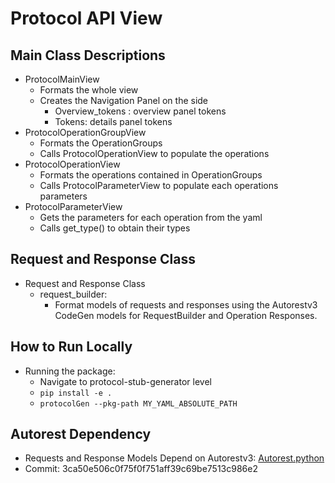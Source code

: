 
# Protocol API View

## Main Class Descriptions
* ProtocolMainView
    * Formats the whole view
    * Creates the Navigation Panel on the side
        * Overview_tokens : overview panel tokens
        * Tokens: details panel tokens 
* ProtocolOperationGroupView
    * Formats the OperationGroups 
    * Calls ProtocolOperationView to populate the operations
* ProtocolOperationView
    * Formats the operations contained in OperationGroups
    * Calls ProtocolParameterView to populate each operations parameters
* ProtocolParameterView
    * Gets the parameters for each operation from the yaml
    * Calls get_type() to obtain their types 

## Request and Response Class

* Request and Response Class
    * request_builder: 
        * Format models of requests and responses using the Autorestv3 CodeGen models for RequestBuilder and Operation Responses.

## How to Run Locally

* Running the package:
    * Navigate to protocol-stub-generator level
    * `pip install -e . `
    * `protocolGen --pkg-path MY_YAML_ABSOLUTE_PATH`

## Autorest Dependency 
* Requests and Response Models Depend on Autorestv3: [Autorest.python](https://github.com/Azure/autorest.python/tree/autorestv3)
* Commit: 3ca50e506c0f75f0f751aff39c69be7513c986e2


